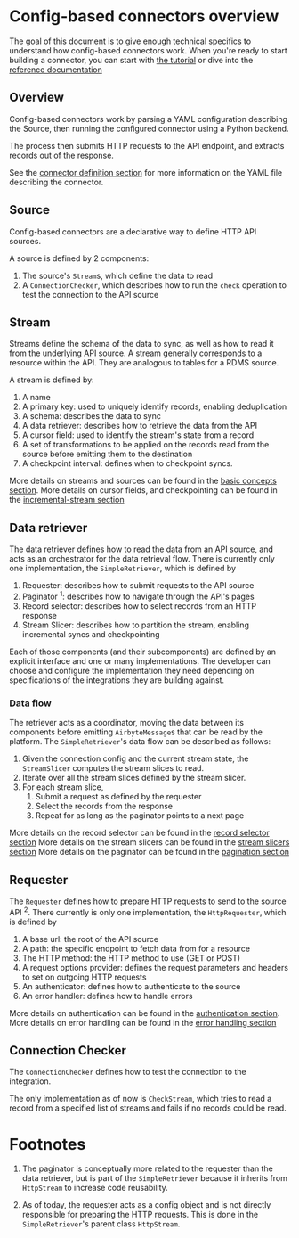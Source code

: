 # Config-based connectors overview

The goal of this document is to give enough technical specifics to understand how config-based connectors work.
When you're ready to start building a connector, you can start with [the tutorial](../../../config-based/tutorial/0-getting-started.md) or dive into the [reference documentation](https://airbyte-cdk.readthedocs.io/en/latest/api/airbyte_cdk.sources.declarative.html)

## Overview

Config-based connectors work by parsing a YAML configuration describing the Source, then running the configured connector using a Python backend.

The process then submits HTTP requests to the API endpoint, and extracts records out of the response.

See the [connector definition section](connector-definition.md) for more information on the YAML file describing the connector.

## Source

Config-based connectors are a declarative way to define HTTP API sources.

A source is defined by 2 components:

1. The source's `Stream`s, which define the data to read
2. A `ConnectionChecker`, which describes how to run the `check` operation to test the connection to the API source

## Stream

Streams define the schema of the data to sync, as well as how to read it from the underlying API source.
A stream generally corresponds to a resource within the API. They are analogous to tables for a RDMS source.

A stream is defined by:

1. A name
2. A primary key: used to uniquely identify records, enabling deduplication
3. A schema: describes the data to sync
4. A data retriever: describes how to retrieve the data from the API
5. A cursor field: used to identify the stream's state from a record
6. A set of transformations to be applied on the records read from the source before emitting them to the destination
7. A checkpoint interval: defines when to checkpoint syncs.

More details on streams and sources can be found in the [basic concepts section](../cdk-python/basic-concepts.md).
More details on cursor fields, and checkpointing can be found in the [incremental-stream section](../cdk-python/incremental-stream.md)

## Data retriever

The data retriever defines how to read the data from an API source, and acts as an orchestrator for the data retrieval flow.
There is currently only one implementation, the `SimpleRetriever`, which is defined by

1. Requester: describes how to submit requests to the API source
2. Paginator <sup>1</sup>: describes how to navigate through the API's pages
3. Record selector: describes how to select records from an HTTP response
4. Stream Slicer: describes how to partition the stream, enabling incremental syncs and checkpointing

Each of those components (and their subcomponents) are defined by an explicit interface and one or many implementations.
The developer can choose and configure the implementation they need depending on specifications of the integrations they are building against.

### Data flow

The retriever acts as a coordinator, moving the data between its components before emitting `AirbyteMessage`s that can be read by the platform.
The `SimpleRetriever`'s data flow can be described as follows:

1. Given the connection config and the current stream state, the `StreamSlicer` computes the stream slices to read.
2. Iterate over all the stream slices defined by the stream slicer.
3. For each stream slice,
    1. Submit a request as defined by the requester
    2. Select the records from the response
    3. Repeat for as long as the paginator points to a next page

More details on the record selector can be found in the [record selector section](record-selector.md)
More details on the stream slicers can be found in the [stream slicers section](stream-slicers.md)
More details on the paginator can be found in the [pagination section](pagination.md)

## Requester

The `Requester` defines how to prepare HTTP requests to send to the source API <sup>2</sup>.
There currently is only one implementation, the `HttpRequester`, which is defined by

1. A base url: the root of the API source
2. A path: the specific endpoint to fetch data from for a resource
3. The HTTP method: the HTTP method to use (GET or POST)
4. A request options provider: defines the request parameters and headers to set on outgoing HTTP requests
5. An authenticator: defines how to authenticate to the source
6. An error handler: defines how to handle errors

More details on authentication can be found in the [authentication section](authentication.md).
More details on error handling can be found in the [error handling section](error-handling.md)

## Connection Checker

The `ConnectionChecker` defines how to test the connection to the integration.

The only implementation as of now is `CheckStream`, which tries to read a record from a specified list of streams and fails if no records could be read.

# Footnotes

1. The paginator is conceptually more related to the requester than the data retriever, but is part of the `SimpleRetriever` because it inherits from `HttpStream` to increase code reusability.

2. As of today, the requester acts as a config object and is not directly responsible for preparing the HTTP requests. This is done in the `SimpleRetriever`'s parent class `HttpStream`.